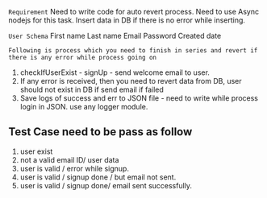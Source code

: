 ```Requirement```
Need to write code for auto revert process.
Need to use Async nodejs for this task.
Insert data in DB if there is no error while inserting.

```User Schema``` 
First name 
Last name 
Email
Password
Created date 

```Following is process which you need to finish in series and revert if there is any error while process going on ```
1. checkIfUserExist - signUp - send welcome email to user. 
2. If any error is received, then you need to revert data from DB, user should not exist in DB if send email if failed 
3. Save logs of success and err to JSON file - need to write while process login in JSON. use any logger module. 

## Test Case need to be pass as follow 
1. user exist
2. not a valid email ID/ user data
3. user is valid / error while signup.
4. user is valid / signup done / but email not sent.
5. user is valid / signup done/ email sent successfully.
